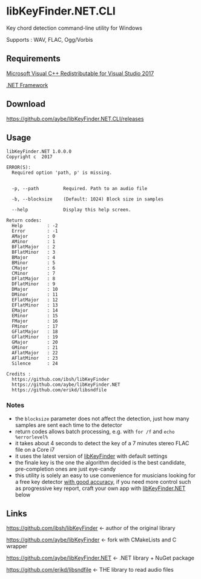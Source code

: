 # libKeyFinder.NET.CLI
Key chord detection command-line utility for Windows

Supports : WAV, FLAC, Ogg/Vorbis

## Requirements

[Microsoft Visual C++ Redistributable for Visual Studio 2017](https://www.visualstudio.com/downloads/)

[.NET Framework](https://www.visualstudio.com/downloads/)

## Download

https://github.com/aybe/libKeyFinder.NET.CLI/releases

## Usage

```
libKeyFinder.NET 1.0.0.0
Copyright c  2017

ERROR(S):
  Required option 'path, p' is missing.


  -p, --path         Required. Path to an audio file

  -b, --blocksize    (Default: 1024) Block size in samples

  --help             Display this help screen.

Return codes:
  Help         : -2
  Error        : -1
  AMajor       : 0
  AMinor       : 1
  BFlatMajor   : 2
  BFlatMinor   : 3
  BMajor       : 4
  BMinor       : 5
  CMajor       : 6
  CMinor       : 7
  DFlatMajor   : 8
  DFlatMinor   : 9
  DMajor       : 10
  DMinor       : 11
  EFlatMajor   : 12
  EFlatMinor   : 13
  EMajor       : 14
  EMinor       : 15
  FMajor       : 16
  FMinor       : 17
  GFlatMajor   : 18
  GFlatMinor   : 19
  GMajor       : 20
  GMinor       : 21
  AFlatMajor   : 22
  AFlatMinor   : 23
  Silence      : 24

Credits :
  https://github.com/ibsh/libKeyFinder
  https://github.com/aybe/libKeyFinder.NET
  https://github.com/erikd/libsndfile
```

### Notes

- the `blocksize` parameter does not affect the detection, just how many samples are sent each time to the detector
- return codes allows batch processing, e.g. with `for /f` and `echo %errorlevel%`
- it takes about 4 seconds to detect the key of a 7 minutes stereo FLAC file on a Core i7
- it uses the latest version of [libKeyFinder](https://github.com/ibsh/libKeyFinder) with default settings
- the finale key is the one the algorithm decided is the best candidate, pre-completion ones are just eye-candy
- this utility is solely an easy to use convenience for musicians looking for a free key detector [with good accuracy](http://ibrahimshaath.co.uk/keyfinder/comparison.pdf), if you need more control such as progressive key report, craft your own app with [libKeyFinder.NET](https://github.com/aybe/libKeyFinder.NET) below


## Links

https://github.com/ibsh/libKeyFinder <- author of the original library

https://github.com/aybe/libKeyFinder <- fork with CMakeLists and C wrapper

https://github.com/aybe/libKeyFinder.NET <- .NET library + NuGet package

https://github.com/erikd/libsndfile <- THE library to read audio files

